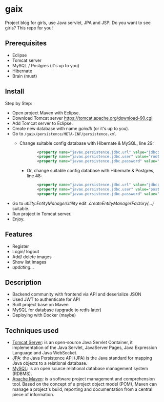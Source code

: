# gaix
Project blog for girls, use Java servlet, JPA and JSP. Do you want to see girls? This repo for you!

## Prerequisites

- Eclipse
- Tomcat server
- MySQL / Postgres (it's up to you)
- Hibernate
- Brain (must)

## Install

Step by Step:

- Open project Maven with Eclipse.
- Download Tomcat server https://tomcat.apache.org/download-90.cgi
- Add Tomcat server to Eclipse.
- Create new database with name *gaixdb* (or it's up to you).
- Go to `/gaix/persistence/META-INF/persistence.xml` 
  - Change suitable config database with Hibernate & MySQL, line 29:

    ```xml
			<property name="javax.persistence.jdbc.url" value="jdbc:mysql://localhost:3306/testjpa" />
			<property name="javax.persistence.jdbc.user" value="root" />
			<property name="javax.persistence.jdbc.password" value="123456" />
    ```
    - Or, change suitable config database with Hibernate & Postgres, line 48:

    ```xml
            <property name="javax.persistence.jdbc.url" value="jdbc:postgresql://localhost/gaixdb" /> <!-- BD Mane -->
            <property name="javax.persistence.jdbc.user" value="postgres" /> <!-- DB User -->
            <property name="javax.persistence.jdbc.password" value="123456" /> <!-- DB Password -->
    ```
- Go to *utility.EntityManagerUtility* edit *.createEntityManagerFactory(...)* suitable.
- Run project in Tomcat server.
- Enjoy.

## Features

- Register
- Login/ logout
- Add/ delete images
- Show list images
- *updating...*

## Description

- Backend community with frontend via API and deserialize JSON
- Used JWT to authenticate for API
- Built project base on Maven
- MySQL for database (upgrade to redis later)
- Deploying with Docker (maybe)

## Techniques used

- [Tomcat Server](https://spring.io/):  is an open-source Java Servlet Container, it implementation of the Java Servlet, JavaServer Pages, Java Expression Language and Java WebSocket.
- [JPA](https://en.wikipedia.org/wiki/Java_Persistence_API): the Java Persistence API (JPA) is the Java standard for mapping Java objects to a relational database.
- [MySQL](https://www.mysql.com/): is an open source relational database management system (RDBMS).
- [Apache Maven](https://maven.apache.org/): is a software project management and comprehension tool. Based on the concept of a project object model (POM), Maven can manage a project's build, reporting and documentation from a central piece of information.